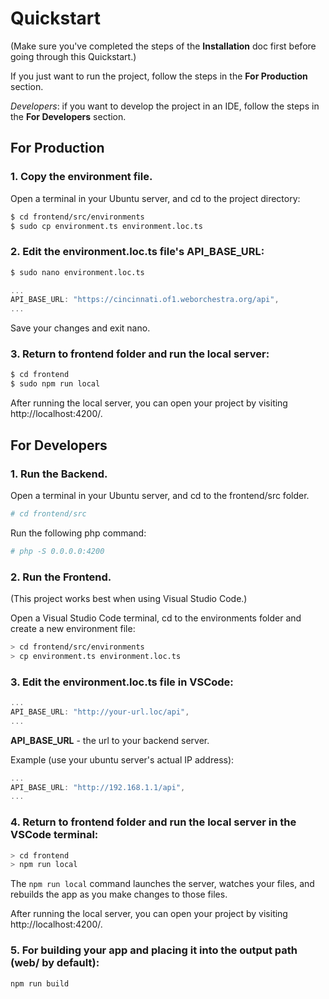 # Quickstart

(Make sure you've completed the steps of the **Installation** doc first before going through this Quickstart.)

If you just want to run the project, follow the steps in the **For Production** section.

*Developers*: if you want to develop the project in an IDE, follow the steps in the **For Developers** section.

## For Production

### 1. Copy the environment file.
Open a terminal in your Ubuntu server, and cd to the project directory:
```bash
$ cd frontend/src/environments
$ sudo cp environment.ts environment.loc.ts
```

### 2. Edit the environment.loc.ts file's API_BASE_URL:
```bash
$ sudo nano environment.loc.ts
```

```js
...
API_BASE_URL: "https://cincinnati.of1.weborchestra.org/api",
...
```
Save your changes and exit nano.

### 3. Return to frontend folder and run the local server:
```bash
$ cd frontend
$ sudo npm run local
```
After running the local server, you can open your project by visiting http://localhost:4200/.

## For Developers

### 1. Run the Backend.

Open a terminal in your Ubuntu server, and cd to the frontend/src folder.
```bash
# cd frontend/src
```
Run the following php command:
```bash
# php -S 0.0.0.0:4200
```

### 2. Run the Frontend.
(This project works best when using Visual Studio Code.)

Open a Visual Studio Code terminal, cd to the environments folder and create a new environment file:
```bash
> cd frontend/src/environments
> cp environment.ts environment.loc.ts
```

### 3. Edit the environment.loc.ts file in VSCode:
```js
...
API_BASE_URL: "http://your-url.loc/api",
...
```
**API_BASE_URL** - the url to your backend server.

Example (use your ubuntu server's actual IP address):
```js
...
API_BASE_URL: "http://192.168.1.1/api",
...
```

### 4. Return to frontend folder and run the local server in the VSCode terminal:
```bash
> cd frontend
> npm run local
```
The `npm run local` command launches the server, watches your files, and rebuilds the app as you make changes to those files.

After running the local server, you can open your project by visiting http://localhost:4200/.

### 5. For building your app and placing it into the output path (web/ by default):
```bash
npm run build
```
